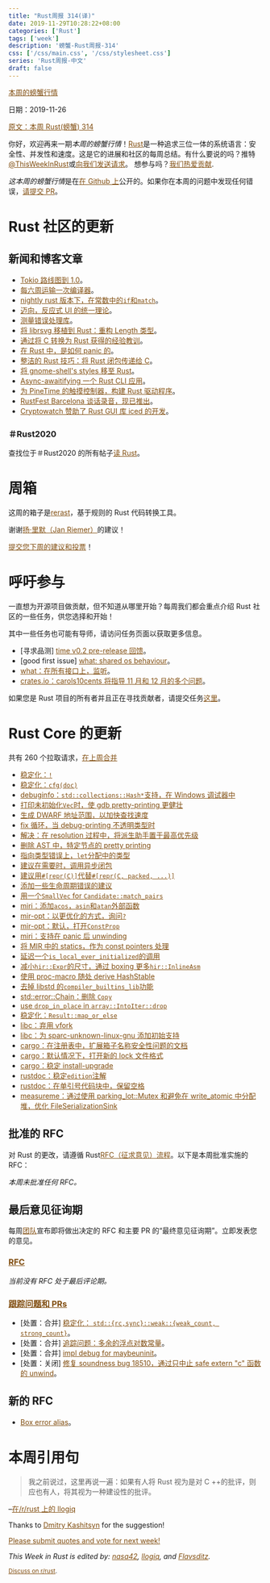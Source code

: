 ```yaml
---
title: "Rust周报 314(译)"
date: 2019-11-29T10:28:22+08:00
categories: ['Rust']
tags: ['week']
description: '螃蟹-Rust周报-314'
css: ['/css/main.css', '/css/stylesheet.css']
series: 'Rust周报-中文'
draft: false
---
```


<style>
a { color: #804d0f;}
</style>

[本周的螃蟹行情](https://this-week-in-rust.org/)

日期：2019-11-26

[原文：本周 Rust(螃蟹) 314](https://this-week-in-rust.org/blog/2019/11/26/this-week-in-rust-314/)

你好，欢迎再来一期*本周的螃蟹行情*！[Rust](http://rust-lang.org)是一种追求三位一体的系统语言：安全性、并发性和速度。这是它的进展和社区的每周总结。有什么要说的吗？推特[@ThisWeekInRust](https://twitter.com/ThisWeekInRust)或[向我们发送请求](https://github.com/cmr/this-week-in-rust)。 想参与吗？[我们热爱贡献](https://github.com/rust-lang/rust/blob/master/CONTRIBUTING.md).

*这本周的螃蟹行情*是在[在 Github 上](https://github.com/cmr/this-week-in-rust)公开的。如果你在本周的问题中发现任何错误，[请提交 PR](https://github.com/cmr/this-week-in-rust/pulls)。

# Rust 社区的更新

## 新闻和博客文章

- [Tokio 路线图到 1.0](https://tokio.rs/blog/2019-11-tokio-0-2/)。
- [每六周运输一次编译器](https://www.pietroalbini.org/blog/shipping-a-compiler-every-six-weeks/)。
- [nightly rust 版本下，在常数中的`if`和`match`](https://blog.rust-lang.org/inside-rust/2019/11/25/const-if-match.html)。
- [迈向，反应式 UI 的统一理论](https://raphlinus.github.io/ui/druid/2019/11/22/reactive-ui.html)。
- [测量错误处理库](https://blog.yoshuawuyts.com/error-handling-survey/)。
- [将 librsvg 移植到 Rust：重构 Length 类型](https://people.gnome.org/~federico/blog/refactoring-the-length-type.html)。
- [通过将 C 转换为 Rust 获得的经验教训](https://immunant.com/blog/2019/11/rust2020/)。
- [在 Rust 中，是如何 panic 的](https://www.ralfj.de/blog/2019/11/25/how-to-panic-in-rust.html)。
- [整洁的 Rust 技巧：将 Rust 闭包传递给 C](https://blog.seantheprogrammer.com/neat-rust-tricks-passing-rust-closures-to-c)。
- [将 gnome-shell's styles 移至 Rust](https://people.gnome.org/~federico/blog/moving-gnome-shell-styles-to-rust.html)。
- [Async-awaitifying 一个 Rust CLI 应用](https://zupzup.org/async-awaitify-rust-cli/)。
- [为 PineTime 的触摸控制器，构建 Rust 驱动程序](https://medium.com/@ly.lee/building-a-rust-driver-for-pinetimes-touch-controller-cbc1a5d5d3e9)。
- [RustFest Barcelona 谈话录音，现已推出](https://blog.rustfest.eu/this-week-in-rustfest-barcelona-videos)。
- [Cryptowatch 赞助了 Rust GUI 库 iced 的开发](https://blog.cryptowat.ch/2019/11/25/sponsoring-rust-gui-library-iced/)。

### ＃Rust2020

查找位于＃Rust2020 的所有帖子[读 Rust](https://readrust.net/rust-2020/)。

# 周箱

这周的箱子是[rerast](https://github.com/google/rerast)，基于规则的 Rust 代码转换工具。

谢谢[扬·里默（Jan Riemer）](https://users.rust-lang.org/t/crate-of-the-week/2704/674)的建议！

[提交您下周的建议和投票][submit_crate]！

[submit_crate]: https://users.rust-lang.org/t/crate-of-the-week/2704

# 呼吁参与

一直想为开源项目做贡献，但不知道从哪里开始？每周我们都会重点介绍 Rust 社区的一些任务，供您选择和开始！

其中一些任务也可能有导师，请访问任务页面以获取更多信息。

- \[寻求品测] [time v0.2 pre-release 回馈](https://github.com/time-rs/time/issues/190)。
- \[good first issue] [what: shared os behaviour](https://github.com/imsnif/what/issues/17)。
- [what：在所有接口上，监听](https://github.com/imsnif/what/issues/16)。
- [crates.io：carols10cents 将指导 11 月和 12 月的多个问题](https://github.com/rust-lang/crates.io/issues?q=is%3Aissue+is%3Aopen+sort%3Aupdated-desc+label%3AE-mentor)。

如果您是 Rust 项目的所有者并且正在寻找贡献者，请提交任务[这里][guidelines]。

[guidelines]: https://users.rust-lang.org/t/twir-call-for-participation/4821

# Rust Core 的更新

共有 260 个拉取请求，[在上周合并][merged]

[merged]: https://github.com/search?q=is%3Apr+org%3Arust-lang+is%3Amerged+merged%3A2019-11-18..2019-11-25

- [稳定化：`!`](https://github.com/rust-lang/rust/pull/65355)
- [稳定化：`cfg(doc)`](https://github.com/rust-lang/rust/pull/61351)
- [debuginfo：`std::collections::Hash*`支持，在 Windows 调试器中](https://github.com/rust-lang/rust/pull/66597)
- [打印未初始化`Vec`时，使 gdb pretty-printing 更健壮](https://github.com/rust-lang/rust/pull/66576)
- [生成 DWARF 地址范围，以加快查找速度](https://github.com/rust-lang/rust/pull/66532)
- [fix 循环，当 debug-printing 不透明类型时](https://github.com/rust-lang/rust/pull/66594)
- [解决：在 resolution 过程中，将派生助手置于最高优先级](https://github.com/rust-lang/rust/pull/66529)
- [删除 AST 中，特定节点的 pretty printing](https://github.com/rust-lang/rust/pull/66575)
- [指向类型错误上，`let`分配中的类型](https://github.com/rust-lang/rust/pull/66539)
- [建议在需要时，调用异步闭包](https://github.com/rust-lang/rust/pull/66239)
- [建议用`#[repr(C)]`代替`#[repr(C, packed, ...)]`](https://github.com/rust-lang/rust/pull/66206)
- [添加一些生命周期错误的建议](https://github.com/rust-lang/rust/pull/58281)
- [用一个`SmallVec` for `Candidate::match_pairs`](https://github.com/rust-lang/rust/pull/66540)
- [miri：添加`acos`，`asin`和`atan`外部函数](https://github.com/rust-lang/miri/pull/1067)
- [mir-opt：以更优化的方式，询问`?`](https://github.com/rust-lang/rust/pull/66282)
- [mir-opt：默认，打开`ConstProp`](https://github.com/rust-lang/rust/pull/66074)
- [miri：支持在 panic 后 unwinding](https://github.com/rust-lang/miri/pull/693)
- [将 MIR 中的 statics，作为 const pointers 处理](https://github.com/rust-lang/rust/pull/66587)
- [延迟一个`is_local_ever_initialized`的调用](https://github.com/rust-lang/rust/pull/66537)
- [减小`hir::Expr`的尺寸，通过 boxing 更多`hir::InlineAsm`](https://github.com/rust-lang/rust/pull/66515)
- [使用 proc-macro 随处 derive HashStable](https://github.com/rust-lang/rust/pull/66279)
- [去掉 libstd 的`compiler_builtins_lib`功能](https://github.com/rust-lang/rust/pull/66538)
- [std::error::Chain：删除 `Copy`](https://github.com/rust-lang/rust/pull/66511)
- [use `drop_in_place` in `array::IntoIter::drop`](https://github.com/rust-lang/rust/pull/65821)
- [稳定化：`Result::map_or_else`](https://github.com/rust-lang/rust/pull/66322)
- [libc：弃用 vfork](https://github.com/rust-lang/libc/pull/1574)
- [libc：为 sparc-unknown-linux-gnu 添加初始支持](https://github.com/rust-lang/libc/pull/1567)
- [cargo：在注册表中，扩展箱子名称安全性问题的文档](https://github.com/rust-lang/cargo/pull/7616)
- [cargo：默认情况下，打开新的 lock 文件格式](https://github.com/rust-lang/cargo/pull/7579)
- [cargo：稳定 install-upgrade](https://github.com/rust-lang/cargo/pull/7560)
- [rustdoc：稳定`edition`注解](https://github.com/rust-lang/rust/pull/66238)
- [rustdoc：在单引号代码块中，保留空格](https://github.com/rust-lang/rust/pull/65613)
- [measureme：通过使用 parking_lot::Mutex 和避免在 write_atomic 中分配堆，优化 FileSerializationSink](https://github.com/rust-lang/measureme/pull/88)

## 批准的 RFC

对 Rust 的更改，请遵循 Rust[RFC（征求意见）流程](https://github.com/rust-lang/rfcs#rust-rfcs)。以下是本周批准实施的 RFC：

_本周未批准任何 RFC。_

## 最后意见征询期

每周[团队](https://www.rust-lang.org/team.html)宣布即将做出决定的 RFC 和主要 PR 的“最终意见征询期”。立即发表您的意见。

### [RFC](https://github.com/rust-lang/rfcs/labels/final-comment-period)

_当前没有 RFC 处于最后评论期。_

### [跟踪问题和 PRs](https://github.com/rust-lang/rust/labels/final-comment-period)

- \[处置：合并] [稳定化： `std::{rc,sync}::weak::{weak_count, strong_count}`](https://github.com/rust-lang/rust/pull/65778)。
- \[处置：合并] [追踪问题：多余的浮点对数常量](https://github.com/rust-lang/rust/issues/50540)。
- \[处置：合并] [impl debug for maybeuninit](https://github.com/rust-lang/rust/pull/65013)。
- \[处置：关闭] [修复 soundness bug 18510，通过只中止 safe extern "c" 函数的 unwind](https://github.com/rust-lang/rust/pull/64315)。

## 新的 RFC

- [Box error alias](https://github.com/rust-lang/rfcs/pull/2820)。

# 本周引用句

> 我之前说过，这里再说一遍：如果有人将 Rust 视为是对 C ++的批评，则应也有人，将其视为一种建设性的批评。

–[在/r/rust 上的 llogiq](https://www.reddit.com/r/rust/comments/dyr8ps/rust_from_a_cc_point_of_view_viceversa/f835w7h)

Thanks to [Dmitry Kashitsyn](https://users.rust-lang.org/t/twir-quote-of-the-week/328/741) for the suggestion!

[Please submit quotes and vote for next week!](https://users.rust-lang.org/t/twir-quote-of-the-week/328)

_This Week in Rust is edited by: [nasa42](https://github.com/nasa42), [llogiq](https://github.com/llogiq), and [Flavsditz](https://github.com/Flavsditz)._

<small>[Discuss on r/rust](https://www.reddit.com/r/rust/comments/e2ivns/this_week_in_rust_314/).</small>
